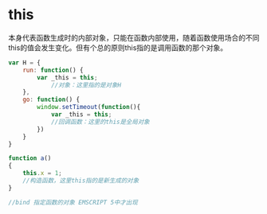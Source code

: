 # this
本身代表函数生成时的内部对象，只能在函数内部使用，随着函数使用场合的不同this的值会发生变化。但有个总的原则this指的是调用函数的那个对象。

```javascript
var H = {
	run: function() {
		var _this = this;
			//对象：这里指的是对象H
	},
	go: function() {
		window.setTimeout(function(){
			var _this = this;
			//回调函数：这里的this是全局对象
		})
	}
}

function a()
{
	this.x = 1;
	//构造函数，这里this指的是新生成的对象
}

//bind 指定函数的对象 EMSCRIPT 5中才出现



```
